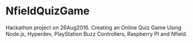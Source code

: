 # NfieldQuizGame
Hackathon project on 26Aug2016. Creating an Online Quiz Game Using Node.js, Hyperdev, PlayStation Buzz Controllers, Raspberry PI and Nfield.
